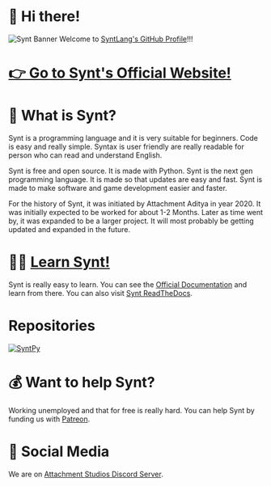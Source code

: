 # 👋 Hi there!

![Synt Banner](https://github.com/SyntLang/SyntLang.github.io/blob/main/Banner.png?raw=true)
Welcome to [SyntLang's GitHub Profile](https://github.synt.ml/)!!!

# [👉 Go to Synt's Official Website!](https://synt.ml/)

# 🤔 What is Synt?
Synt is a programming language and it is very suitable for beginners. Code is easy and really simple. Syntax is user friendly are really readable for person who can read and understand English.

Synt is free and open source. It is made with Python. Synt is the next gen programming language. It is made so that updates are easy and fast. Synt is made to make software and game development easier and faster.

For the history of Synt, it was initiated by Attachment Aditya in year 2020. It was initially expected to be worked for about 1-2 Months. Later as time went by, it was expanded to be a larger project. It will most probably be getting updated and expanded in the future.

# 🧑‍🏫 [Learn Synt!](https://docs.synt.ml/)
Synt is really easy to learn. You can see the [Official Documentation](https://docs.synt.ml/) and learn from there. You can also visit [Synt ReadTheDocs](https://synt.rtfd.io/).

# Repositories
[![SyntPy](https://github-readme-stats.vercel.app/api/pin?username=SyntLang&repo=SyntPy&bg_color=45,ff00f5,5b00dd&text_color=ffffff&title_color=ffffff&icon_color=ffffff&hide_border=true&show_owner=false)](https://github.com/SyntLang/SyntPy)

# 💰 Want to help Synt?
Working unemployed and that for free is really hard. You can help Synt by funding us with [Patreon](https://patreon.com/AttachmentStudios).

# 📱 Social Media
We are on [Attachment Studios Discord Server](https://discord.gg/nfM9fKEVPW).
